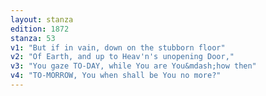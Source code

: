 ```yaml
---
layout: stanza
edition: 1872
stanza: 53
v1: "But if in vain, down on the stubborn floor"
v2: "Of Earth, and up to Heav'n's unopening Door,"
v3: "You gaze TO-DAY, while You are You&mdash;how then"
v4: "TO-MORROW, You when shall be You no more?"
---
```

